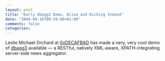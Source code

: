 ```yaml
---
layout: post
title: "Early dbagg3 Demo, Alive and Kicking Indeed"
date: "2004-09-16T09:59:00+01:00"
comments: false
categories: 
---
```


<p>Leslie Michael Orchard at <a href="http://www.decafbad.com/">0xDECAFBAD</a> has made a very, very cool demo of <a href="http://www.decafbad.com/blog/2004/09/13/dbagg3alive">dbagg3</a> available &#8212; a RESTful, natively XML-aware, XPATH-integrating server-side news aggregator.</p>


